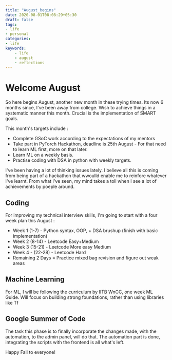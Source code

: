```yaml
---
title: "August_begins"
date: 2020-08-01T08:08:29+05:30
draft: false
tags:
- life
- personal
categories:
- life
keywords:
    - life
    - august
    - reflections
---
```

# Welcome August
So here begins August, another new month in these trying times. Its now 6 months since, I've been away from college. Wish to achieve things in a systematic manner this month. Crucial is the implementation of SMART goals.

This month's targets include : 
- Complete GSoC work according to the expectations of my mentors
- Take part in PyTorch Hackathon, deadline is 25th August - For that need to learn ML first, more on that later.
- Learn ML on a weekly basis.
- Practise coding with DSA in python with weekly targets.


I've been having a lot of thinking issues lately. I believe all this is coming from being part of a hackathon that wwoulld enable me to reinfore whatever I've learnt. From what I've seen, my mind takes a toll when I see a lot of achievements by poeple around.

## Coding
For improving my technical interview skills, I'm going to start with a four week plan this August : 

* Week 1 (1-7) - Python syntax, OOP, + DSA brushup (finish with basic implementation)
* Week 2 (8-14) - Leetcode Easy+Medium
* Week 3 (15-21) - Leetcode More easy Medium
* Week 4 - (22-28) - Leetcode Hard
* Remaining 2 Days = Practice mixed bag revision and figure out weak areas

## Machine Learning
For ML, I will be following the curriculum by IITB WnCC, one week ML Guide. Will focus on building strong foundations, rather than using libraries like Tf

## Google Summer of Code
The task this phase is to finally incorporate the changes made, with the automation, to the admin panel, will do that. The automation part is done, integrating the scripts with the frontend is all what's left.



Happy Fall to everyone!
